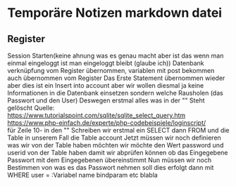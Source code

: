 # Temporäre Notizen markdown datei

## Register
Session Starten(keine ahnung was es genau macht aber ist das wenn man einmal eingeloggt ist man eingeloggt bleibt (glaube ich))
Datenbank verknüpfung vom Register übernommen, variablen mit post bekommen auch übernommen vom Register
Das Erste Statement übernommen wieder aber dies ist ein Insert into account aber wir wollen diesmal ja keine Informationen in die Datenbank einsetzen sondern welche Rausholen (das Passwort und den User)
Deswegen erstmal alles was in der "" Steht gelöscht
Quelle:  https://www.tutorialspoint.com/sqlite/sqlite_select_query.htm https://www.php-einfach.de/experte/php-codebeispiele/loginscript/  
für Zeile 10-
in den "" Schreiben wir erstmal ein SELECT dann FROM und die Table in unserem Fall die Table account
Jetzt müssen wir noch definieren was wir von der Table haben möchten
wir möchte den Wert password und userid von der Table haben damit wir abprüfen können ob das Eingegebene Passwort mit dem Eingegebenen übereinstimmt
Nun müssen wir noch Bestimmen von was es das Passwort nehmen soll dies erfolgt dann mit WHERE user = :Variabel name
bindparam etc blabla